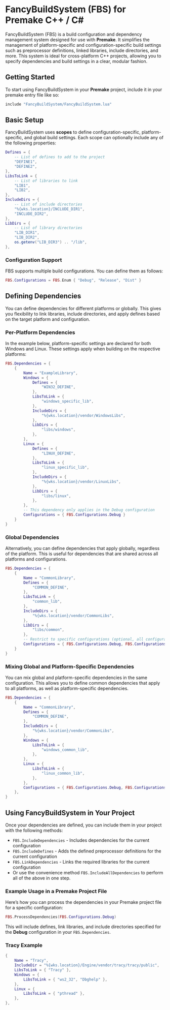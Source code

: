 # FancyBuildSystem (FBS) for Premake C++ / C#

FancyBuildSystem (FBS) is a build configuration and dependency management system designed for use with **Premake**. It simplifies the management of platform-specific and configuration-specific build settings such as preprocessor definitions, linked libraries, include directories, and more. This system is ideal for cross-platform C++ projects, allowing you to specify dependencies and build settings in a clear, modular fashion.

## Getting Started

To start using FancyBuildSystem in your **Premake** project, include it in your premake entry file like so:

```lua
include "FancyBuildSystem/FancyBuildSystem.lua"
```

## Basic Setup

FancyBuildSystem uses **scopes** to define configuration-specific, platform-specific, and global build settings. Each scope can optionally include any of the following properties:

```lua
Defines = {
    -- List of defines to add to the project
    "DEFINE1",
    "DEFINE2",
},
LibsToLink = {
    -- List of libraries to link
    "LIB1",
    "LIB2",
},
IncludeDirs = {
    -- List of include directories
    "%{wks.location}/INCLUDE_DIR1",
    "INCLUDE_DIR2",
},
LibDirs = {
    -- List of library directories
    "LIB_DIR1",
    "LIB_DIR2",
    os.getenv("LIB_DIR3") .. "/lib",
},
```

### Configuration Support

FBS supports multiple build configurations. You can define them as follows:

```lua
FBS.Configurations = FBS.Enum { "Debug", "Release", "Dist" }
```

## Defining Dependencies

You can define dependencies for different platforms or globally. This gives you flexibility to link libraries, include directories, and apply defines based on the target platform and configuration.

### Per-Platform Dependencies

In the example below, platform-specific settings are declared for both Windows and Linux. These settings apply when building on the respective platforms:

```lua
FBS.Dependencies = {
    {
        Name = "ExampleLibrary",
        Windows = {
            Defines = {
                "WIN32_DEFINE",
            },
            LibsToLink = {
                "windows_specific_lib",
            },
            IncludeDirs = {
                "%{wks.location}/vendor/WindowsLibs",
            },
            LibDirs = {
                "libs/windows",
            },
        },
        Linux = {
            Defines = {
                "LINUX_DEFINE",
            },
            LibsToLink = {
                "linux_specific_lib",
            },
            IncludeDirs = {
                "%{wks.location}/vendor/LinuxLibs",
            },
            LibDirs = {
                "libs/linux",
            },
        },
        -- This dependency only applies in the Debug configuration
        Configurations = { FBS.Configurations.Debug }
    }
}
```

### Global Dependencies

Alternatively, you can define dependencies that apply globally, regardless of the platform. This is useful for dependencies that are shared across all platforms and configurations.

```lua
FBS.Dependencies = {
    {
        Name = "CommonLibrary",
        Defines = {
            "COMMON_DEFINE",
        },
        LibsToLink = {
            "common_lib",
        },
        IncludeDirs = {
            "%{wks.location}/vendor/CommonLibs",
        },
        LibDirs = {
            "libs/common",
        },
        -- Restrict to specific configurations (optional, all configurations by default)
        Configurations = { FBS.Configurations.Debug, FBS.Configurations.Release }
    }
}
```

### Mixing Global and Platform-Specific Dependencies

You can mix global and platform-specific dependencies in the same configuration. This allows you to define common dependencies that apply to all platforms, as well as platform-specific dependencies.

```lua
FBS.Dependencies = {
    {
        Name = "CommonLibrary",
        Defines = {
            "COMMON_DEFINE",
        },
        IncludeDirs = {
            "%{wks.location}/vendor/CommonLibs",
        },
        Windows = {
            LibsToLink = {
                "windows_common_lib",
            },
        },
        Linux = {
            LibsToLink = {
                "linux_common_lib",
            },
        },
        Configurations = { FBS.Configurations.Debug, FBS.Configurations.Release }
    },
}
```

## Using FancyBuildSystem in Your Project

Once your dependencies are defined, you can include them in your project with the following methods:

- `FBS.IncludeDependencies` - Includes dependencies for the current configuration
- `FBS.IncludeDefines` - Adds the defined preprocessor definitions for the current configuration
- `FBS.LinkDependencies` - Links the required libraries for the current configuration
- Or use the convenience method `FBS.IncludeAllDependencies` to perform all of the above in one step.

### Example Usage in a Premake Project File

Here’s how you can process the dependencies in your Premake project file for a specific configuration:

```lua
FBS.ProcessDependencies(FBS.Configurations.Debug)
```

This will include defines, link libraries, and include directories specified for the **Debug** configuration in your `FBS.Dependencies`.

### Tracy Example
```lua
{
    Name = "Tracy",
    IncludeDir = "%{wks.location}/Engine/vendor/tracy/tracy/public",
    LibsToLink = { "Tracy" },
    Windows = {
        LibsToLink = { "ws2_32", "Dbghelp" },
    },
    Linux = {
        LibsToLink = { "pthread" },
    },
},
```